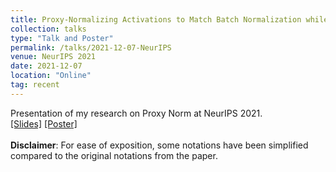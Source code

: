 ```yaml
---
title: Proxy-Normalizing Activations to Match Batch Normalization while Removing Batch Dependence
collection: talks
type: "Talk and Poster"
permalink: /talks/2021-12-07-NeurIPS
venue: NeurIPS 2021
date: 2021-12-07
location: "Online"
tag: recent
---
```



Presentation of my research on Proxy Norm at NeurIPS 2021.<br>
[[Slides]](/files/2021-12-07-NeurIPS-talk.pdf) [[Poster]](/files/2021-12-07-NeurIPS-poster.pdf) <br><br>
**Disclaimer**: For ease of exposition, some notations have been simplified compared to the original notations from the paper.<br><br>


